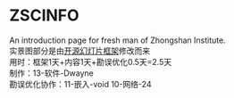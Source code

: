 ZSCINFO
=======

An introduction page for fresh man of Zhongshan Institute.<br>
实景图部分是由[开源幻灯片框架](http://www.pixedelic.com/plugins/camera/)修改而来<br>
用时：框架1天+内容1天+勘误优化0.5天=2.5天<br>
制作：13-软件-Dwayne<br>
勘误优化协作：11-嵌入-void 10-网络-24<br>
